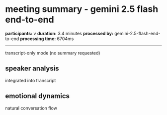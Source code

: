 # meeting summary - gemini 2.5 flash end-to-end

**participants:** v
**duration:** 3.4 minutes
**processed by:** gemini-2.5-flash-end-to-end
**processing time:** 6704ms

---

transcript-only mode (no summary requested)

## speaker analysis
integrated into transcript

## emotional dynamics
natural conversation flow